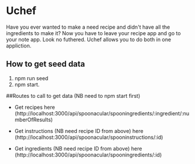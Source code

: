 # Uchef

Have you ever wanted to make a need recipe and didn't have all the ingredients to make it? Now you have to leave your recipe app and go to your note app. Look no futhered. Uchef allows you to do both in one appliction. 

## How to get seed data

1. npm run seed
2. npm start.


##Routes to call to get data (NB need to npm start first)

* Get recipes here (http://localhost:3000/api/spoonacular/spooningredients/:ingredient/:numberOfResults)

* Get instructions (NB need recipe ID from above) here (http://localhost:3000/api/spoonacular/spooninstructions/:id)

* Get ingredients (NB need recipe ID from above) here (http://localhost:3000/api/spoonacular/spooningredients/:id)
